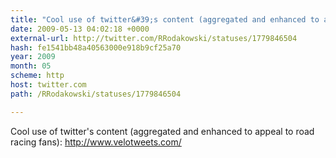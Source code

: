 ```yaml
---
title: "Cool use of twitter&#39;s content (aggregated and enhanced to appeal to road racing fans): http://www.velotweets.com/"
date: 2009-05-13 04:02:18 +0000
external-url: http://twitter.com/RRodakowski/statuses/1779846504
hash: fe1541bb48a40563000e918b9cf25a70
year: 2009
month: 05
scheme: http
host: twitter.com
path: /RRodakowski/statuses/1779846504

---
```


Cool use of twitter's content (aggregated and enhanced to appeal to road racing fans): http://www.velotweets.com/
